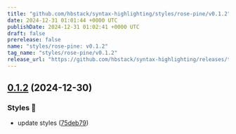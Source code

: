 ```yaml
---
title: "github.com/hbstack/syntax-highlighting/styles/rose-pine/v0.1.2"
date: 2024-12-31 01:01:44 +0000 UTC
publishDate: 2024-12-31 01:02:41 +0000 UTC
draft: false
prerelease: false
name: "styles/rose-pine: v0.1.2"
tag_name: "styles/rose-pine/v0.1.2"
release_url: "https://github.com/hbstack/syntax-highlighting/releases/tag/styles/rose-pine/v0.1.2"
---
```


## [0.1.2](https://github.com/hbstack/syntax-highlighting/compare/styles/rose-pine/v0.1.1...styles/rose-pine/v0.1.2) (2024-12-30)


### Styles 🎨

* update styles ([75deb79](https://github.com/hbstack/syntax-highlighting/commit/75deb79773c00a91668118f44e1ffcf018513cd9))
